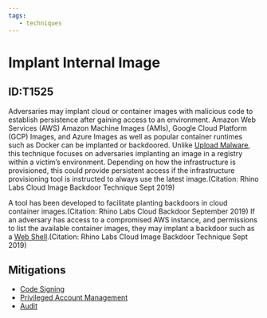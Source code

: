 ```yaml
---
tags:
   - techniques
---
```

# Implant Internal Image
## ID:T1525
Adversaries may implant cloud or container images with malicious code to establish persistence after gaining access to an environment. Amazon Web Services (AWS) Amazon Machine Images (AMIs), Google Cloud Platform (GCP) Images, and Azure Images as well as popular container runtimes such as Docker can be implanted or backdoored. Unlike [Upload Malware](/mitre/techniques/T1608/001), this technique focuses on adversaries implanting an image in a registry within a victim’s environment. Depending on how the infrastructure is provisioned, this could provide persistent access if the infrastructure provisioning tool is instructed to always use the latest image.(Citation: Rhino Labs Cloud Image Backdoor Technique Sept 2019)

A tool has been developed to facilitate planting backdoors in cloud container images.(Citation: Rhino Labs Cloud Backdoor September 2019) If an adversary has access to a compromised AWS instance, and permissions to list the available container images, they may implant a backdoor such as a [Web Shell](/mitre/techniques/T1505/003).(Citation: Rhino Labs Cloud Image Backdoor Technique Sept 2019)
## Mitigations
* [Code Signing](mitigations/M1045)
* [Privileged Account Management](mitigations/M1026)
* [Audit](mitigations/M1047)
